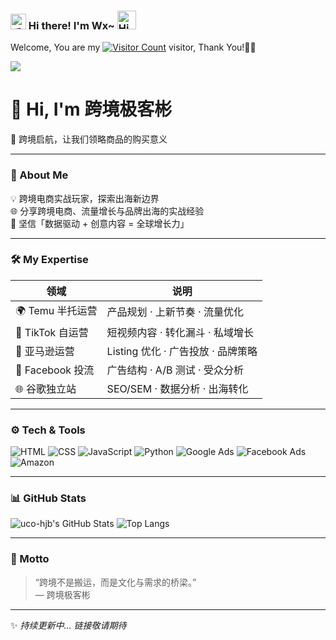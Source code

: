 <h3>
  <img src="https://media.giphy.com/media/hvRJCLFzcasrR4ia7z/giphy.gif" width="25" alt="手势">
  Hi there! I'm Wx~
  <img src="https://emojis.slackmojis.com/emojis/images/1588866973/8934/hellokittydance.gif?1588866973" alt="Hi" width="30" />
    <!--![](https://count.getloli.com/get/@:cpython666?theme=rule34)-->
</h3>


  Welcome, You are my [![Visitor Count](https://profile-counter.glitch.me/cpython666/count.svg)]() visitor, Thank You!🎉🎉

![](https://user-images.githubusercontent.com/5679180/79618120-0daffb80-80be-11ea-819e-d2b0fa904d07.gif)

# 👋 Hi, I'm 跨境极客彬  

🚀 跨境启航，让我们领略商品的购买意义  

---

### 🧭 About Me  
💡 跨境电商实战玩家，探索出海新边界  
🌐 分享跨境电商、流量增长与品牌出海的实战经验  
🧠 坚信「数据驱动 + 创意内容 = 全球增长力」

---

### 🛠️ My Expertise  
| 领域 | 说明 |
|------|------|
| 🌍 Temu 半托运营 | 产品规划 · 上新节奏 · 流量优化 |
| 💼 TikTok 自运营 | 短视频内容 · 转化漏斗 · 私域增长 |
| 🛒 亚马逊运营 | Listing 优化 · 广告投放 · 品牌策略 |
| 📢 Facebook 投流 | 广告结构 · A/B 测试 · 受众分析 |
| 🌐 谷歌独立站 | SEO/SEM · 数据分析 · 出海转化 |

---

### ⚙️ Tech & Tools  
![HTML](https://img.shields.io/badge/-HTML5-E34F26?logo=html5&logoColor=fff)
![CSS](https://img.shields.io/badge/-CSS3-1572B6?logo=css3&logoColor=fff)
![JavaScript](https://img.shields.io/badge/-JavaScript-F7DF1E?logo=javascript&logoColor=000)
![Python](https://img.shields.io/badge/-Python-3776AB?logo=python&logoColor=fff)
![Google Ads](https://img.shields.io/badge/-Google%20Ads-4285F4?logo=googleads&logoColor=fff)
![Facebook Ads](https://img.shields.io/badge/-Facebook%20Ads-1877F2?logo=facebook&logoColor=fff)
![Amazon](https://img.shields.io/badge/-Amazon-FF9900?logo=amazon&logoColor=000)

---

### 📊 GitHub Stats  
![uco-hjb's GitHub Stats](https://github-readme-stats.vercel.app/api?username=uco-hjb&show_icons=true&theme=tokyonight&hide_border=true)
![Top Langs](https://github-readme-stats.vercel.app/api/top-langs/?username=uco-hjb&layout=compact&theme=tokyonight&hide_border=true)

---

### 💬 Motto  
> “跨境不是搬运，而是文化与需求的桥梁。”  
> — 跨境极客彬  

---

✨ *持续更新中… 链接敬请期待*  
